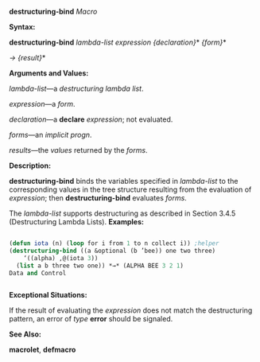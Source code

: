**destructuring-bind** *Macro* 



**Syntax:** 



**destructuring-bind** *lambda-list expression \{declaration\}*\* *\{form\}*\* 



*→ \{result\}*\* 



**Arguments and Values:** 



*lambda-list*—a *destructuring lambda list*. 



*expression*—a *form*. 



*declaration*—a **declare** *expression*; not evaluated. 



*forms*—an *implicit progn*. 



*results*—the *values* returned by the *forms*. 



**Description:** 



**destructuring-bind** binds the variables specified in *lambda-list* to the corresponding values in the tree structure resulting from the evaluation of *expression*; then **destructuring-bind** evaluates *forms*. 



The *lambda-list* supports destructuring as described in Section 3.4.5 (Destructuring Lambda Lists). **Examples:**
```lisp

(defun iota (n) (loop for i from 1 to n collect i)) ;helper 
(destructuring-bind ((a &optional (b ’bee)) one two three) 
    ‘((alpha) ,@(iota 3)) 
  (list a b three two one)) *→* (ALPHA BEE 3 2 1) 
Data and Control 



```
**Exceptional Situations:** 



If the result of evaluating the *expression* does not match the destructuring pattern, an error of *type* **error** should be signaled. 



**See Also:** 



**macrolet**, **defmacro** 



